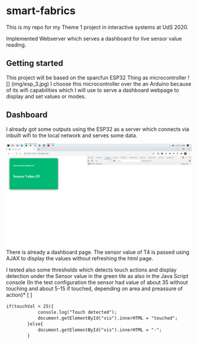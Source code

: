 # smart-fabrics

This is my repo for my Theme 1 project in interactive systems at UdS 2020.

Implemented Webserver which serves a dashboard for live sensor value reading.

## Getting started

This project will be based on the sparcfun ESP32 Thing as microcontroller
![] (img/esp_3.jpg) 
I choose this microcontroller over the an Arduino because of its wifi capabilities which I will use to serve a dashboard webpage to display and set values or modes.

## Dashboard

I already got some outputs using the ESP32 as a server which connects via inbuilt wifi to the local network and serves some data.

![alt text](img/screen_1.png)
There is already a dashboard page. The sensor value of T4 is passed using AJAX to display the values without refreshing the html page.

I tested also some thresholds which detects touch actions and display detection under the Sensor value in the green tile as also in the Java Script console (In the test configuration the sensor had value of about 35 without touching and about 5-15 if touched, depending on area and preassure of action)* [ ]

```
if(touchVal < 25){
            console.log("Touch detected");
            document.getElementById("vis").innerHTML = "touched";
        }else{
            document.getElementById("vis").innerHTML = "-";
        }
```
